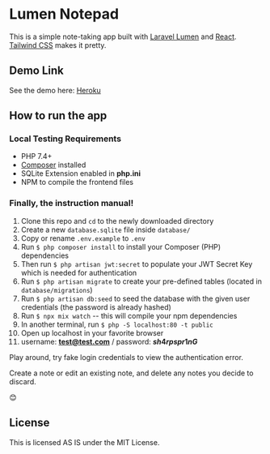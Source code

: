 # Lumen Notepad

This is a simple note-taking app built with [Laravel Lumen](https://lumen.laravel.com) and [React](https://reactjs.org). [Tailwind CSS](https://tailwindcss.com) makes it pretty.

## Demo Link
See the demo here: [Heroku](https://calm-depths-05469.herokuapp.com/)

## How to run the app
### Local Testing Requirements
- PHP 7.4+
- [Composer](https://getcomposer.org) installed
- SQLite Extension enabled in **php.ini**
- NPM to compile the frontend files

### Finally, the instruction manual!
1. Clone this repo and `cd` to the newly downloaded directory
2. Create a new `database.sqlite` file inside `database/`
3. Copy or rename `.env.example` to `.env`
4. Run `$ php composer install` to install your Composer (PHP) dependencies
5. Then run `$ php artisan jwt:secret` to populate your JWT Secret Key which is needed for authentication
6. Run `$ php artisan migrate` to create your pre-defined tables (located in `database/migrations`)
7. Run `$ php artisan db:seed` to seed the database with the given user credentials (the password is already hashed)
8. Run `$ npx mix watch` -- this will compile your npm dependencies
9. In another terminal, run `$ php -S localhost:80 -t public`
10. Open up localhost in your favorite browser
11. username: **test@test.com** / password: **$sh4rpspr1nG$**

Play around, try fake login credentials to view the authentication error.

Create a note or edit an existing note, and delete any notes you decide to discard.

😊

## License
This is licensed AS IS under the MIT License.